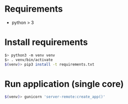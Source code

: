 # Requirements

- python > 3



# Install requirements

```bash
$> python3 -m venv venv
$> . venv/bin/activate
$(venv)> pip3 install -t requirements.txt
```


# Run application (single core)

```bash
$(venv)> gunicorn 'server-remote:create_app()'
```
